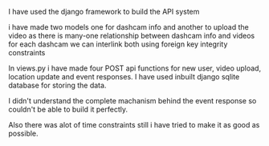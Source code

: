 I have used the django framework to build the API system

i have made two models one for dashcam info and another to upload the video as there is many-one relationship between dashcam info and videos for each dashcam we can interlink both using foreign key integrity constraints

In views.py i have made four POST api functions for new user, video upload, location update and event responses.
I have used inbuilt django sqlite database for storing the data. 

I didn't understand the complete machanism behind the event response so couldn't be able to build it perfectly.

Also there was alot of time constraints still i have tried to make it as good as possible.
